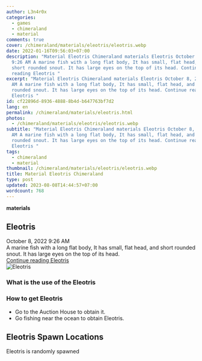 ```yaml
---
author: L3n4r0x
categories:
  - games
  - chimeraland
  - material
comments: true
cover: /chimeraland/materials/eleotris/eleotris.webp
date: 2022-01-16T09:56:03+07:00
description: "Material Eleotris Chimeraland materials Eleotris October 8, 2022
  9:26 AM A marine fish with a long flat body, It has small, flat head, and
  short rounded snout. It has large eyes on the top of its head. Continue
  reading Eleotris "
excerpt: "Material Eleotris Chimeraland materials Eleotris October 8, 2022 9:26
  AM A marine fish with a long flat body, It has small, flat head, and short
  rounded snout. It has large eyes on the top of its head. Continue reading
  Eleotris "
id: cf22896d-8936-4888-8b4d-b647763bf7d2
lang: en
permalink: /chimeraland/materials/eleotris.html
photos:
  - /chimeraland/materials/eleotris/eleotris.webp
subtitle: "Material Eleotris Chimeraland materials Eleotris October 8, 2022 9:26
  AM A marine fish with a long flat body, It has small, flat head, and short
  rounded snout. It has large eyes on the top of its head. Continue reading
  Eleotris "
tags:
  - chimeraland
  - material
thumbnail: /chimeraland/materials/eleotris/eleotris.webp
title: Material Eleotris Chimeraland
type: post
updated: 2023-08-08T14:44:57+07:00
wordcount: 768
---
```


<link
  rel="stylesheet"
  href="https://rawcdn.githack.com/dimaslanjaka/Web-Manajemen/870a349/css/bootstrap-5-3-0-alpha3-wrapper.css"
/>
<section id="bootstrap-wrapper">
  <div data-bs-theme="dark">
    <div
      class="row g-0 border rounded overflow-hidden flex-md-row mb-4 shadow-sm position-relative bg-dark text-light"
    >
      <div class="col p-4 d-flex flex-column position-static">
        <strong class="d-inline-block mb-2 text-success">materials</strong>
        <h2 class="mb-0">Eleotris</h2>
        <div class="mb-1 text-muted">October 8, 2022 9:26 AM</div>
        <div class="mb-2 border p-1">
          A marine fish with a long flat body, It has small, flat head, and
          short rounded snout. It has large eyes on the top of its head.
        </div>
        <a
          href="/chimeraland/materials/eleotris.html"
          class="stretched-link d-none text-primary"
          >Continue reading Eleotris</a
        >
      </div>
      <div class="col-auto d-none d-md-block d-lg-block">
        <img
          src="https://www.webmanajemen.com/chimeraland/materials/eleotris/eleotris.webp"
          alt="Eleotris"
        />
      </div>
    </div>
    <div class="row">
      <div class="col-lg-6 col-12 mb-2">
        <div class="card">
          <div class="card-body">
            <h3 class="card-title">What is the use of the Eleotris</h3>
            <div class="card-text"><ul></ul></div>
          </div>
        </div>
      </div>
      <div class="col-lg-6 col-12 mb-2">
        <div class="card">
          <div class="card-body">
            <h3 class="card-title">How to get Eleotris</h3>
            <div class="card-text">
              <ul>
                <li>Go to the Auction House to obtain it.</li>
                <li>Go fishing near the ocean to obtain Eleotris.</li>
              </ul>
            </div>
          </div>
        </div>
      </div>
      <div class="col-12 mb-2">
        <h2>Eleotris Spawn Locations</h2>
        <p>Eleotris is randomly spawned</p>
      </div>
    </div>
  </div>
</section>